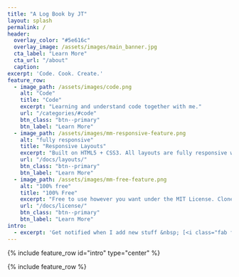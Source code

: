 ```yaml
---
title: "A Log Book by JT"
layout: splash
permalink: /
header:
  overlay_color: "#5e616c"
  overlay_image: /assets/images/main_banner.jpg
  cta_label: "Learn More"
  cta_url: "/about"
  caption:
excerpt: 'Code. Cook. Create.'
feature_row:
  - image_path: /assets/images/code.png
    alt: "Code"
    title: "Code"
    excerpt: "Learning and understand code together with me."
    url: "/categories/#code"
    btn_class: "btn--primary"
    btn_label: "Learn More"
  - image_path: /assets/images/mm-responsive-feature.png
    alt: "fully responsive"
    title: "Responsive Layouts"
    excerpt: "Built on HTML5 + CSS3. All layouts are fully responsive with helpers to augment your content."
    url: "/docs/layouts/"
    btn_class: "btn--primary"
    btn_label: "Learn More"
  - image_path: /assets/images/mm-free-feature.png
    alt: "100% free"
    title: "100% Free"
    excerpt: "Free to use however you want under the MIT License. Clone it, fork it, customize it, whatever!"
    url: "/docs/license/"
    btn_class: "btn--primary"
    btn_label: "Learn More"
intro:
  - excerpt: 'Get notified when I add new stuff &nbsp; [<i class="fab fa-twitter"></i> @jay_2510](https://twitter.com/jay_2510){: .btn .btn--twitter} <!-- [<i class="fab fa-paypal"></i> Tip Me](https://www.paypal.me/mmistakes){: .btn .btn--primary} -->'
---
```


{% include feature_row id="intro" type="center" %}

{% include feature_row %}